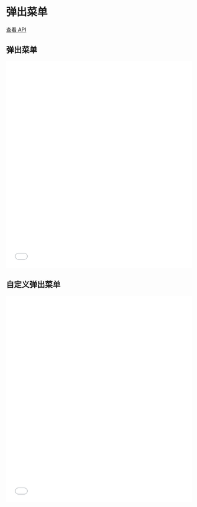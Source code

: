 # 弹出菜单

[查看 API](http://www.easybui.com/guide/api/classes/bui.actionsheet.html)

## 弹出菜单

<iframe width="100%" height="560" src="//www.easybui.com/demo/source.html?url=pages/ui_controls/bui.actionsheet&code=full,result" allowfullscreen="allowfullscreen" frameborder="0"></iframe>

## 自定义弹出菜单

<iframe width="100%" height="560" src="//www.easybui.com/demo/source.html?url=pages/ui_controls/bui.actionsheet_custom&code=full,result" allowfullscreen="allowfullscreen" frameborder="0"></iframe>
